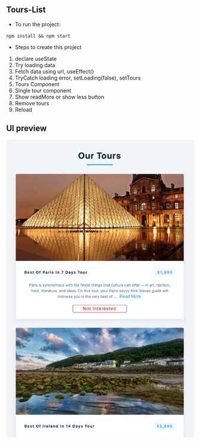 ## Tours-List

- To run the project:

```
npm install && npm start
```

- Steps to create this project

1. declare useState
2. Try loading data
3. Fetch data using url, useEffect()
4. TryCatch loading error, setLoading(false), setTours
5. Tours Component
6. Single tour component
7. Show readMore or show less button
8. Remove tours
9. Reload

## UI preview

![Alt text](./public/our-tours.png)
